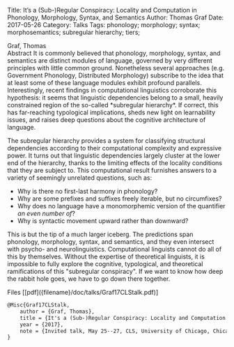 Title: It’s a (Sub-)Regular Conspiracy: Locality and Computation in Phonology, Morphology, Syntax, and Semantics
Author: Thomas Graf
Date: 2017-05-26
Category: Talks
Tags: phonology; morphology; syntax; morphosemantics; subregular hierarchy; tiers;

<div markdown class="authors">
Graf, Thomas
</div>

<div markdown class="abstract">
<span id="abstract-title">Abstract</span>
It is commonly believed that phonology, morphology, syntax, and
semantics are distinct modules of language, governed by very different
principles with little common ground. Nonetheless several approaches
(e.g. Government Phonology, Distributed Morphology) subscribe to the
idea that at least some of these language modules exhibit profound
parallels. Interestingly, recent findings in computational linguistics
corroborate this hypothesis: it seems that linguistic dependencies
belong to a small, heavily constrained region of the so-called
*subregular hierarchy*. If correct, this has far-reaching
typological implications, sheds new light on learnability issues, and
raises deep questions about the cognitive architecture of language.

The subregular hierarchy provides a system for classifying structural
dependencies according to their computational complexity and expressive
power. It turns out that linguistic dependencies largely cluster at the
lower end of the hierarchy, thanks to the limiting effects of the
locality conditions that they are subject to. This computational result
furnishes answers to a variety of seemingly unrelated questions, such
as:

- Why is there no first-last harmony in phonology?
- Why are some prefixes and suffixes freely iterable, but no circumfixes?
- Why does no language have a monomorphemic version of the quantifier
  *an even number of*?
- Why is syntactic movement upward rather than downward?

This is but the tip of a much larger iceberg. The predictions span
phonology, morphology, syntax, and semantics, and they even intersect
with psycho- and neurolinguistics. Computational linguists cannot do all
of this by themselves. Without the expertise of theoretical linguists,
it is impossible to fully explore the cognitive, typological, and
theoretical ramifications of this "subregular conspiracy". If we want
to know how deep the rabbit hole goes, we have to go down there
together.
</div>

<div markdown class="files">
<span id="files-title">Files</span>
[[pdf]({filename}/doc/talks/Graf17CLStalk.pdf)]
</div>

~~~latex
@Misc{Graf17CLStalk,
    author = {Graf, Thomas},
    title = {It's a (Sub-)Regular Conspiracy: Locality and Computation in Phonology, Morphology, Syntax, and Semantics},
    year = {2017},
    note = {Invited talk, May 25--27, CLS, University of Chicago, Chicago, IL},
}
~~~
